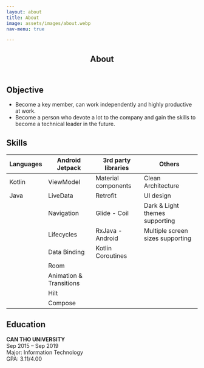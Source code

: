```yaml
---
layout: about
title: About
image: assets/images/about.webp
nav-menu: true

---
```


<!-- Main -->
<div id="main" class="alt">

<!-- One -->
<section id="one">
	<div class="inner">
		<header class="major">
			<h1>About</h1>
		</header>

<!-- Elements -->
<h2 id="elements">Objective</h2>
<div class="row 200%">
	<div class="9u 12u$(medium)">
    <ul>
        <li>Become a key member, can work independently and highly productive at work.</li>
        <li>Become a person who devote a lot to the company and gain the skills to become a technical leader in the future.</li>
    </ul>

<h2>Skills</h2>

<div class="table-wrapper">
	<table>
		<thead>
			<tr>
				<th>Languages</th>
				<th>Android Jetpack</th>
				<th>3rd party libraries</th>
				<th>Others</th>
			</tr>
		</thead>
		<tbody>
			<tr>
				<td>Kotlin</td>
				<td>ViewModel</td>
				<td>Material components</td>
				<td>Clean Architecture</td>
			</tr>
			<tr>
				<td>Java</td>
				<td>LiveData</td>
				<td>Retrofit</td>
				<td>UI design</td>
			</tr>
			<tr>
				<td></td>
				<td>Navigation</td>
				<td>Glide - Coil</td>
				<td>Dark & Light themes supporting</td>
			</tr>
			<tr>
				<td></td>
				<td>Lifecycles</td>
				<td>RxJava - Android</td>
				<td>Multiple screen sizes supporting</td>
			</tr>
			<tr>
				<td></td>
				<td>Data Binding</td>
				<td>Kotlin Coroutines</td>
				<td></td>
			</tr>
            <tr>
				<td></td>
				<td>Room</td>
				<td></td>
				<td></td>
			</tr>
            <tr>
				<td></td>
				<td>Animation & Transitions</td>
				<td></td>
				<td></td>
			</tr>
            <tr>
				<td></td>
				<td>Hilt</td>
				<td></td>
				<td></td>
			</tr>
            <tr>
				<td></td>
				<td>Compose</td>
				<td></td>
				<td></td>
			</tr>
		</tbody>
	</table>
</div>

</div>
<div class="3u 12u$(medium)">

<h2>Education</h2>
<b>CAN THO UNIVERSITY</b> <br/>
Sep 2015 – Sep 2019 <br/>
Major: Information Technology <br/>
GPA: 3.11/4.00 <br/>

</div>
</div>

</div>
</section>

</div>
